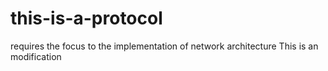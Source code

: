 # this-is-a-protocol
requires the focus to the implementation of network architecture
This is an modification

